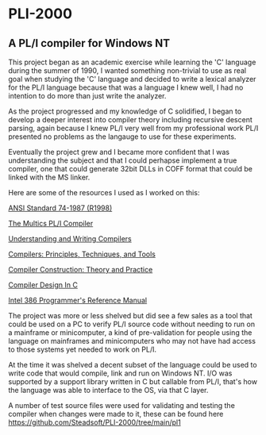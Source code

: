 # PLI-2000
## A PL/I compiler for Windows NT
This project began as an academic exercise while learning the 'C' language during the summer of 1990, I wanted something non-trivial to use as real goal when studying the 'C' language and decided to write a lexical analyzer for the PL/I language because that was a language I knew well, I had no intention to do more than just write the analyzer.

As the project progressed and my knowledge of C solidified, I began to develop a deeper interest into compiler theory including recursive descent parsing, again because I knew PL/I very well from my professional work PL/I presented no problems as the langauge to use for these experiments.

Eventually the project grew and I became more confident that I was understanding the subject and that I could perhapse implement a true compiler, one that could generate 32bit DLLs in COFF format that could be linked with the MS linker.

Here are some of the resources I used as I worked on this:

[ANSI Standard 74-1987 (R1998)](https://webstore.ansi.org/standards/incits/ansiincits741987r1998)

[The Multics PL/I Compiler](https://multicians.org/pl1-raf.html)

[Understanding and Writing Compilers](https://www.amazon.com/Understanding-Writing-Compilers-Yourself-Guide/dp/0333217314)

[Compilers: Principles, Techniques, and Tools](https://www.amazon.com/Compilers-Principles-Techniques-Alfred-Aho/dp/0201100886/ref=sr_1_4?keywords=dragon+book+compiler&qid=1636226821&s=books&sr=1-4)

[Compiler Construction: Theory and Practice](https://www.amazon.com/Compiler-Construction-Practice-Revised-Hardcover/dp/B011DBDVNC/ref=sr_1_2?keywords=compiler+construction+theory+and+practice&qid=1636226942&s=books&sr=1-2)

[Compiler Design In C](https://www.biblio.com/book/compiler-design-c-i-holub/d/1375125420)

[Intel 386 Programmer's Reference Manual](https://css.csail.mit.edu/6.858/2013/readings/i386.pdf)

The project was more or less shelved but did see a few sales as a tool that could be used on a PC to verify PL/I source code without needing to run on a mainframe or minicomputer, a kind of pre-validation for people using the language on mainframes and minicomputers who may not have had access to those systems yet needed to work on PL/I.

At the time it was shelved a decent subset of the language could be used to write code that would compile, link and run on Windows NT. I/O was supported by a support library written in C but callable from PL/I, that's how the language was able to interface to the OS, via that C layer.

A number of test source files were used for validating and testing the compiler when changes were made to it, these can be found here https://github.com/Steadsoft/PLI-2000/tree/main/pl1
